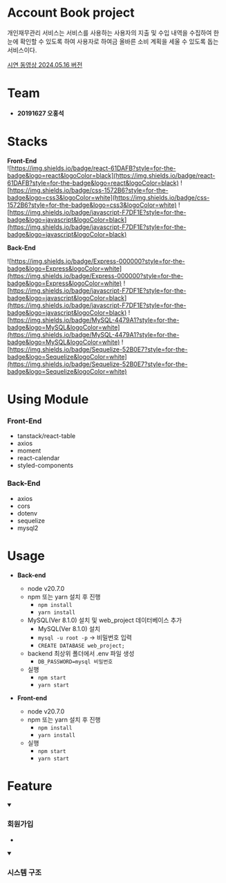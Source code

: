 # Account Book project

개인재무관리 서비스는 서비스를 사용하는 사용자의 지출 및 수입 내역을 수집하여 한 눈에 확인할 수 있도록 하여 사용자로 하여금 올바른 소비 계획을 세울 수 있도록 돕는 서비스이다.

[시연 동영상 2024.05.16 버전](https://youtu.be/rP9JDkVVZMk)

# Team

- **20191627 오홍석**

# Stacks

**Front-End**  
![https://img.shields.io/badge/react-61DAFB?style=for-the-badge&logo=react&logoColor=black](https://img.shields.io/badge/react-61DAFB?style=for-the-badge&logo=react&logoColor=black)
![https://img.shields.io/badge/css-1572B6?style=for-the-badge&logo=css3&logoColor=white](https://img.shields.io/badge/css-1572B6?style=for-the-badge&logo=css3&logoColor=white)
![https://img.shields.io/badge/javascript-F7DF1E?style=for-the-badge&logo=javascript&logoColor=black](https://img.shields.io/badge/javascript-F7DF1E?style=for-the-badge&logo=javascript&logoColor=black)

**Back-End**

![https://img.shields.io/badge/Express-000000?style=for-the-badge&logo=Express&logoColor=white](https://img.shields.io/badge/Express-000000?style=for-the-badge&logo=Express&logoColor=white)
![https://img.shields.io/badge/javascript-F7DF1E?style=for-the-badge&logo=javascript&logoColor=black](https://img.shields.io/badge/javascript-F7DF1E?style=for-the-badge&logo=javascript&logoColor=black)
![https://img.shields.io/badge/MySQL-4479A1?style=for-the-badge&logo=MySQL&logoColor=white](https://img.shields.io/badge/MySQL-4479A1?style=for-the-badge&logo=MySQL&logoColor=white)
![https://img.shields.io/badge/Sequelize-52B0E7?style=for-the-badge&logo=Sequelize&logoColor=white](https://img.shields.io/badge/Sequelize-52B0E7?style=for-the-badge&logo=Sequelize&logoColor=white)

# Using Module

### Front-End
- tanstack/react-table
- axios
- moment
- react-calendar
- styled-components

### Back-End
- axios
- cors
- dotenv
- sequelize
- mysql2


# Usage

- **Back-end**

  - node v20.7.0
  - npm 또는 yarn 설치 후 진행
    - `npm install`
    - `yarn install`
  - MySQL(Ver 8.1.0) 설치 및 web_project 데이터베이스 추가
    - MySQL(Ver 8.1.0) 설치
    - `mysql -u root -p` -> 비밀번호 입력
    - `CREATE DATABASE web_project;`
  - backend 최상위 폴더에서 .env 파일 생성
    - `DB_PASSWORD=mysql 비밀번호`
  - 실행
    - `npm start`
    - `yarn start`

- **Front-end**
  - node v20.7.0
  - npm 또는 yarn 설치 후 진행
    - `npm install`
    - `yarn install`
  - 실행
    - `npm start`
    - `yarn start`


# Feature

<details open>
<summary>
  
### 회원가입

</summary>

- 

</details>


<details open>
<summary>

### 시스템 구조

</summary>

</details>

